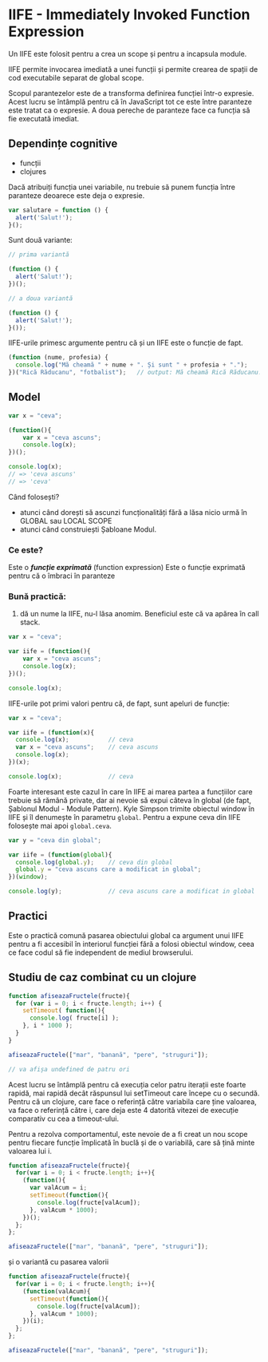 # IIFE - Immediately Invoked Function Expression

Un IIFE este folosit pentru a crea un scope și pentru a incapsula module.

IIFE permite invocarea imediată a unei funcții și permite crearea de spații de cod executabile separat de global scope.

Scopul parantezelor este de a transforma definirea funcției într-o expresie. Acest lucru se întâmplă pentru că în JavaScript tot ce este între paranteze este tratat ca o expresie. A doua pereche de paranteze face ca funcția să fie executată imediat.

## Dependințe cognitive
- funcții
- clojures


Dacă atribuiți funcția unei variabile, nu trebuie să punem funcția între paranteze deoarece este deja o expresie.

```js
var salutare = function () {
  alert('Salut!');
}();
```

Sunt două variante:

```js
// prima variantă

(function () {
  alert('Salut!');
})();

// a doua variantă

(function () {
  alert('Salut!');
}());
```

IIFE-urile primesc argumente pentru că și un IIFE este o funcție de fapt.

```js
(function (nume, profesia) {
  console.log("Mă cheamă " + nume + ". Și sunt " + profesia + ".");
})("Rică Răducanu", "fotbalist");   // output: Mă cheamă Rică Răducanu. Și sunt fotbalist.
```

## Model

```js
var x = "ceva";

(function(){
    var x = "ceva ascuns";
    console.log(x);
})();

console.log(x);
// => 'ceva ascuns'
// => 'ceva'
```

Când folosești?
- atunci când dorești să ascunzi funcționalități fără a lăsa nicio urmă în GLOBAL sau LOCAL SCOPE
- atunci când construiești Șabloane Modul.

### Ce este?
Este o **_funcție exprimată_** (function expression) Este o funcție exprimată pentru că o îmbraci în paranteze

### Bună practică:
1. dă un nume la IIFE, nu-l lăsa anomim. Beneficiul este că va apărea în call stack.

```js
var x = "ceva";

var iife = (function(){
    var x = "ceva ascuns";
    console.log(x);
})();

console.log(x);
```

IIFE-urile pot primi valori pentru că, de fapt, sunt apeluri de funcție:

```js
var x = "ceva";

var iife = (function(x){
  console.log(x);           // ceva
  var x = "ceva ascuns";    // ceva ascuns
  console.log(x);
})(x);

console.log(x);             // ceva
```

Foarte interesant este cazul în care în IIFE ai marea partea a funcțiilor care trebuie să rămână private, dar ai nevoie să expui câteva în global (de fapt, Șablonul Modul - Module Pattern). Kyle Simpson trimite obiectul window în IIFE și îl denumește în parametru `global`. Pentru a expune ceva din IIFE folosește mai apoi `global.ceva`.

```js
var y = "ceva din global";

var iife = (function(global){
  console.log(global.y);    // ceva din global
  global.y = "ceva ascuns care a modificat in global";
})(window);

console.log(y);             // ceva ascuns care a modificat in global
```

## Practici

Este o practică comună pasarea obiectului global ca argument unui IIFE pentru a fi accesibil în interiorul funcției fără a folosi obiectul window, ceea ce face codul să fie independent de mediul browserului.


## Studiu de caz combinat cu un clojure

```js
function afiseazaFructele(fructe){
  for (var i = 0; i < fructe.length; i++) {
    setTimeout( function(){
      console.log( fructe[i] );
    }, i * 1000 );
  }
}

afiseazaFructele(["mar", "banană", "pere", "struguri"]);

// va afișa undefined de patru ori
```
Acest lucru se întâmplă pentru că execuția celor patru iterații este foarte rapidă, mai rapidă decât răspunsul lui setTimeout care începe cu o secundă. Pentru că un clojure, care face o referință către variabila care ține valoarea, va face o referință către i, care deja este 4 datorită vitezei de execuție comparativ cu cea a timeout-ului.

Pentru a rezolva comportamentul, este nevoie de a fi creat un nou scope pentru fiecare funcție împlicată în buclă și de o variabilă, care să țină minte valoarea lui i.


```js
function afiseazaFructele(fructe){
  for(var i = 0; i < fructe.length; i++){
    (function(){
      var valAcum = i;
      setTimeout(function(){
        console.log(fructe[valAcum]);
      }, valAcum * 1000);
    })();
  };
};

afiseazaFructele(["mar", "banană", "pere", "struguri"]);
```
 și o variantă cu pasarea valorii

 ```js
 function afiseazaFructele(fructe){
   for(var i = 0; i < fructe.length; i++){
     (function(valAcum){
       setTimeout(function(){
         console.log(fructe[valAcum]);
       }, valAcum * 1000);
     })(i);
   };
 };

 afiseazaFructele(["mar", "banană", "pere", "struguri"]);
 ```
